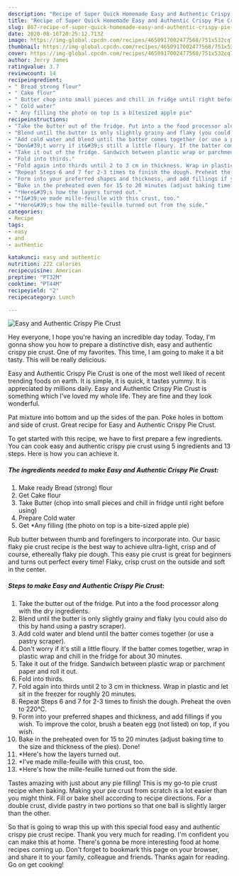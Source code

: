 ```yaml
---
description: "Recipe of Super Quick Homemade Easy and Authentic Crispy Pie Crust"
title: "Recipe of Super Quick Homemade Easy and Authentic Crispy Pie Crust"
slug: 867-recipe-of-super-quick-homemade-easy-and-authentic-crispy-pie-crust
date: 2020-08-16T20:25:12.713Z
image: https://img-global.cpcdn.com/recipes/4650917002477568/751x532cq70/easy-and-authentic-crispy-pie-crust-recipe-main-photo.jpg
thumbnail: https://img-global.cpcdn.com/recipes/4650917002477568/751x532cq70/easy-and-authentic-crispy-pie-crust-recipe-main-photo.jpg
cover: https://img-global.cpcdn.com/recipes/4650917002477568/751x532cq70/easy-and-authentic-crispy-pie-crust-recipe-main-photo.jpg
author: Jerry James
ratingvalue: 3.7
reviewcount: 14
recipeingredient:
- " Bread strong flour"
- " Cake flour"
- " Butter chop into small pieces and chill in fridge until right before using"
- " Cold water"
- " Any filling the photo on top is a bitesized apple pie"
recipeinstructions:
- "Take the butter out of the fridge. Put into a the food processor along with the dry ingredients."
- "Blend until the butter is only slightly grainy and flaky (you could also do this by hand using a pastry scraper)."
- "Add cold water and blend until the batter comes together (or use a pastry scraper)."
- "Don&#39;t worry if it&#39;s still a little floury. If the batter comes together, wrap in plastic wrap and chill in the fridge for about 30 minutes."
- "Take it out of the fridge. Sandwich between plastic wrap or parchment paper and roll it out."
- "Fold into thirds."
- "Fold again into thirds until 2 to 3 cm in thickness. Wrap in plastic and let sit in the freezer for roughly 20 minutes."
- "Repeat Steps 6 and 7 for 2-3 times to finish the dough. Preheat the oven to 220℃."
- "Form into your preferred shapes and thickness, and add fillings if you wish. To improve the color, brush a beaten egg (not listed) on top, if you wish."
- "Bake in the preheated oven for 15 to 20 minutes (adjust baking time to the size and thickness of the pies). Done!"
- "*Here&#39;s how the layers turned out."
- "*I&#39;ve made mille-feuille with this crust, too."
- "*Here&#39;s how the mille-feuille turned out from the side."
categories:
- Recipe
tags:
- easy
- and
- authentic

katakunci: easy and authentic 
nutrition: 222 calories
recipecuisine: American
preptime: "PT32M"
cooktime: "PT44M"
recipeyield: "2"
recipecategory: Lunch

---
```



![Easy and Authentic Crispy Pie Crust](https://img-global.cpcdn.com/recipes/4650917002477568/751x532cq70/easy-and-authentic-crispy-pie-crust-recipe-main-photo.jpg)

Hey everyone, I hope you're having an incredible day today. Today, I'm gonna show you how to prepare a distinctive dish, easy and authentic crispy pie crust. One of my favorites. This time, I am going to make it a bit tasty. This will be really delicious.

Easy and Authentic Crispy Pie Crust is one of the most well liked of recent trending foods on earth. It is simple, it is quick, it tastes yummy. It is appreciated by millions daily. Easy and Authentic Crispy Pie Crust is something which I've loved my whole life. They are fine and they look wonderful.

Pat mixture into bottom and up the sides of the pan. Poke holes in bottom and side of crust. Great recipe for Easy and Authentic Crispy Pie Crust.


To get started with this recipe, we have to first prepare a few ingredients. You can cook easy and authentic crispy pie crust using 5 ingredients and 13 steps. Here is how you can achieve it.

<!--inarticleads1-->

##### The ingredients needed to make Easy and Authentic Crispy Pie Crust:

1. Make ready  Bread (strong) flour
1. Get  Cake flour
1. Take  Butter (chop into small pieces and chill in fridge until right before using)
1. Prepare  Cold water
1. Get  *Any filling (the photo on top is a bite-sized apple pie)


Rub butter between thumb and forefingers to incorporate into. Our basic flaky pie crust recipe is the best way to achieve ultra-light, crisp and of course, ethereally flaky pie dough. This easy pie crust is great for beginners and turns out perfect every time! Flaky, crisp crust on the outside and soft in the center. 

<!--inarticleads2-->

##### Steps to make Easy and Authentic Crispy Pie Crust:

1. Take the butter out of the fridge. Put into a the food processor along with the dry ingredients.
1. Blend until the butter is only slightly grainy and flaky (you could also do this by hand using a pastry scraper).
1. Add cold water and blend until the batter comes together (or use a pastry scraper).
1. Don&#39;t worry if it&#39;s still a little floury. If the batter comes together, wrap in plastic wrap and chill in the fridge for about 30 minutes.
1. Take it out of the fridge. Sandwich between plastic wrap or parchment paper and roll it out.
1. Fold into thirds.
1. Fold again into thirds until 2 to 3 cm in thickness. Wrap in plastic and let sit in the freezer for roughly 20 minutes.
1. Repeat Steps 6 and 7 for 2-3 times to finish the dough. Preheat the oven to 220℃.
1. Form into your preferred shapes and thickness, and add fillings if you wish. To improve the color, brush a beaten egg (not listed) on top, if you wish.
1. Bake in the preheated oven for 15 to 20 minutes (adjust baking time to the size and thickness of the pies). Done!
1. *Here&#39;s how the layers turned out.
1. *I&#39;ve made mille-feuille with this crust, too.
1. *Here&#39;s how the mille-feuille turned out from the side.


Tastes amazing with just about any pie filling! This is my go-to pie crust recipe when baking. Making your pie crust from scratch is a lot easier than you might think. Fill or bake shell according to recipe directions. For a double crust, divide pastry in two portions so that one ball is slightly larger than the other. 

So that is going to wrap this up with this special food easy and authentic crispy pie crust recipe. Thank you very much for reading. I'm confident you can make this at home. There's gonna be more interesting food at home recipes coming up. Don't forget to bookmark this page on your browser, and share it to your family, colleague and friends. Thanks again for reading. Go on get cooking!
